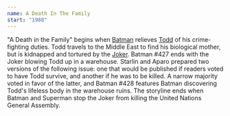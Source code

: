 ```yaml
---
name: A Death In The Family
start: "1988"
---
```


"A Death in the Family" begins when [Batman](/beings/Batman) relieves [Todd](/beings/Jason%20Todd) of his crime-fighting duties. Todd travels to the Middle East to find his biological mother, but is kidnapped and tortured by the [Joker](/beings/Joker). Batman #427 ends with the Joker blowing Todd up in a warehouse. Starlin and Aparo prepared two versions of the following issue: one that would be published if readers voted to have Todd survive, and another if he was to be killed. A narrow majority voted in favor of the latter, and Batman #428 features Batman discovering Todd's lifeless body in the warehouse ruins. The storyline ends when Batman and Superman stop the Joker from killing the United Nations General Assembly.
